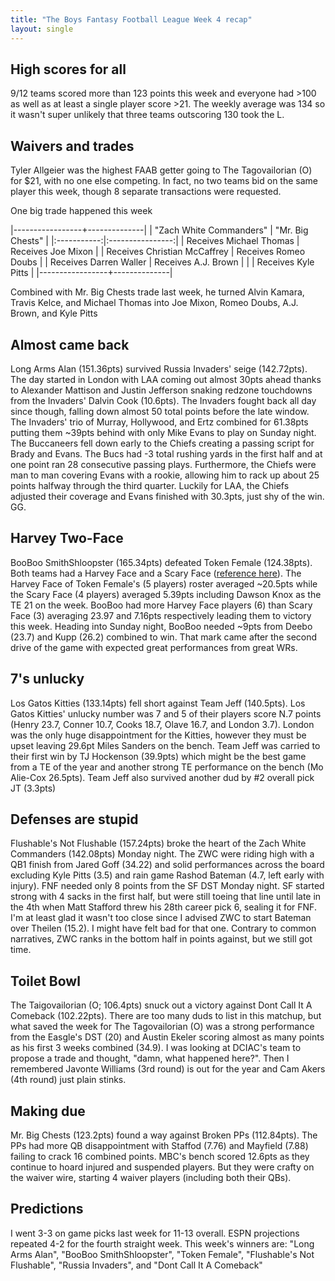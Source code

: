```yaml
---
title: "The Boys Fantasy Football League Week 4 recap"
layout: single
---
```


## High scores for all

9/12 teams scored more than 123 points this week and everyone had >100 as well as at least a single player score >21. The weekly average was 134 so it wasn't super unlikely that three teams outscoring 130 took the L.

## Waivers and trades

Tyler Allgeier was the highest FAAB getter going to The Tagovailorian (O) for $21, with no one else competing. In fact, no two teams bid on the same player this week, though 8 separate transactions were requested.

One big trade happened this week

|-----------------+--------------|
| "Zach White Commanders" | "Mr. Big Chests" |
|:-----------:|:----------------:|
| Receives Michael Thomas | Receives Joe Mixon |
| Receives Christian McCaffrey | Receives Romeo Doubs |
| Receives Darren Waller | Receives A.J. Brown |
|  | Receives Kyle Pitts |
|-----------------+--------------|

Combined with Mr. Big Chests trade last week, he turned Alvin Kamara, Travis Kelce, and Michael Thomas into Joe Mixon, Romeo Doubs, A.J. Brown, and Kyle Pitts


## Almost came back

Long Arms Alan (151.36pts) survived Russia Invaders' seige (142.72pts). The day started in London with LAA coming out almost 30pts ahead thanks to Alexander Mattison and Justin Jefferson snaking redzone touchdowns from the Invaders' Dalvin Cook (10.6pts). The Invaders fought back all day since though, falling down almost 50 total points before the late window. The Invaders' trio of Murray, Hollywood, and Ertz combined for 61.38pts putting them ~39pts behind with only Mike Evans to play on Sunday night. The Buccaneers fell down early to the Chiefs creating a passing script for Brady and Evans. The Bucs had -3 total rushing yards in the first half and at one point ran 28 consecutive passing plays. Furthermore, the Chiefs were man to man covering Evans with a rookie, allowing him to rack up about 25 points halfway through the third quarter. Luckily for LAA, the Chiefs adjusted their coverage and Evans finished with 30.3pts, just shy of the win. GG.

## Harvey Two-Face

BooBoo SmithShloopster (165.34pts) defeated Token Female (124.38pts). Both teams had a Harvey Face and a Scary Face ([reference here](https://youtu.be/MTLp14MKDDU?t=148)). The Harvey Face of Token Female's (5 players) roster averaged ~20.5pts while the Scary Face (4 players) averaged 5.39pts including Dawson Knox as the TE 21 on the week. BooBoo had more Harvey Face players (6) than Scary Face (3) averaging 23.97 and 7.16pts respectively leading them to victory this week. Heading into Sunday night, BooBoo needed ~9pts from Deebo (23.7) and Kupp (26.2) combined to win. That mark came after the 
second drive of the game with expected great performances from great WRs.

## 7's unlucky

Los Gatos Kitties (133.14pts) fell short against Team Jeff (140.5pts). Los Gatos Kitties' unlucky number was 7 and 5 of their players score N.7 points (Henry 23.7, Conner 10.7, Cooks 18.7, Olave 16.7, and London 3.7). London was the only huge disappointment for the Kitties, however they must be upset leaving 29.6pt Miles Sanders on the bench. Team Jeff was carried to their first win by TJ Hockenson (39.9pts) which might be the best game from a TE of the year and another strong TE performance on the bench (Mo Alie-Cox 26.5pts). Team Jeff also survived another dud by #2 overall pick JT (3.3pts)

## Defenses are stupid

Flushable's Not Flushable (157.24pts) broke the heart of the Zach White Commanders (142.08pts) Monday night. The ZWC were riding high with a QB1 finish from Jared Goff (34.22) and solid performances across the board excluding Kyle Pitts (3.5) and rain game Rashod Bateman (4.7, left early with injury). FNF needed only 8 points from the SF DST Monday night. SF started strong with 4 sacks in the first half, but were still toeing that line until late in the 4th when Matt Stafford threw his 28th career pick 6, sealing it for FNF. I'm at least glad it wasn't too close since I advised ZWC to start Bateman over Theilen (15.2). I might have felt bad for that one. Contrary to common narratives, ZWC ranks in the bottom half in points against, but we still got time.

## Toilet Bowl

The Taigovailorian (O; 106.4pts) snuck out a victory against Dont Call It A Comeback (102.22pts). There are too many duds to list in this matchup, but what saved the week for The Tagovailorian (O) was a strong performance from the Easgle's DST (20) and Austin Ekeler scoring almost as many points as his first 3 weeks combined (34.9). I was looking at DCIAC's team to propose a trade and thought, "damn, what happened here?". Then I remembered Javonte Williams (3rd round) is out for the year and Cam Akers (4th round) just plain stinks.

## Making due

Mr. Big Chests (123.2pts) found a way against Broken PPs (112.84pts). The PPs had more QB disappointment with Staffod (7.76) and Mayfield (7.88) failing to crack 16 combined points. MBC's bench scored 12.6pts as they continue to hoard injured and suspended players. But they were crafty on the waiver wire, starting 4 waiver players (including both their QBs).

## Predictions

I went 3-3 on game picks last week for 11-13 overall. ESPN projections repeated 4-2 for the fourth straight week. This week's winners are: "Long Arms Alan", "BooBoo SmithShloopster", "Token Female", "Flushable's Not Flushable", "Russia Invaders", and "Dont Call It A Comeback"
